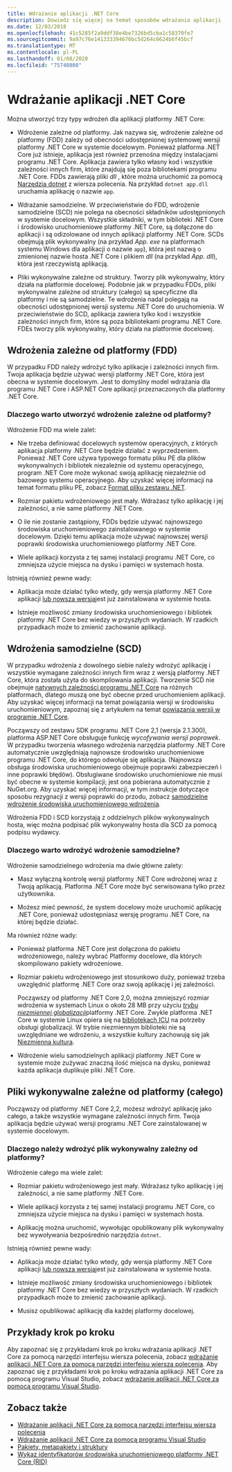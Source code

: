```yaml
---
title: Wdrażanie aplikacji .NET Core
description: Dowiedz się więcej na temat sposobów wdrażania aplikacji .NET Core.
ms.date: 12/03/2018
ms.openlocfilehash: 41c5285f2a9ddf38e4be7326bd5cba1c58370fe7
ms.sourcegitcommit: 9a97c76e141333394676bc5d264c6624b6f45bcf
ms.translationtype: MT
ms.contentlocale: pl-PL
ms.lasthandoff: 01/08/2020
ms.locfileid: "75740808"
---
```

# <a name="net-core-application-deployment"></a>Wdrażanie aplikacji .NET Core

Można utworzyć trzy typy wdrożeń dla aplikacji platformy .NET Core:

- Wdrożenie zależne od platformy. Jak nazywa się, wdrożenie zależne od platformy (FDD) zależy od obecności udostępnionej systemowej wersji platformy .NET Core w systemie docelowym. Ponieważ platforma .NET Core już istnieje, aplikacja jest również przenośna między instalacjami programu .NET Core. Aplikacja zawiera tylko własny kod i wszystkie zależności innych firm, które znajdują się poza bibliotekami programu .NET Core. FDDs zawierają pliki *dll* , które można uruchomić za pomocą [Narzędzia dotnet](../tools/dotnet.md) z wiersza polecenia. Na przykład `dotnet app.dll` uruchamia aplikację o nazwie `app`.

- Wdrażanie samodzielne. W przeciwieństwie do FDD, wdrożenie samodzielne (SCD) nie polega na obecności składników udostępnionych w systemie docelowym. Wszystkie składniki, w tym biblioteki .NET Core i środowisko uruchomieniowe platformy .NET Core, są dołączone do aplikacji i są odizolowane od innych aplikacji platformy .NET Core. SCDs obejmują plik wykonywalny (na przykład *App. exe* na platformach systemu Windows dla aplikacji o nazwie `app`), która jest nazwą o zmienionej nazwie hosta .NET Core i plikiem *dll* (na przykład *App. dll*), która jest rzeczywistą aplikacją.

- Pliki wykonywalne zależne od struktury. Tworzy plik wykonywalny, który działa na platformie docelowej. Podobnie jak w przypadku FDDs, pliki wykonywalne zależne od struktury (całego) są specyficzne dla platformy i nie są samodzielne. Te wdrożenia nadal polegają na obecności udostępnionej wersji systemu .NET Core do uruchomienia. W przeciwieństwie do SCD, aplikacja zawiera tylko kod i wszystkie zależności innych firm, które są poza bibliotekami programu .NET Core. FDEs tworzy plik wykonywalny, który działa na platformie docelowej.

## <a name="framework-dependent-deployments-fdd"></a>Wdrożenia zależne od platformy (FDD)

W przypadku FDD należy wdrożyć tylko aplikacje i zależności innych firm. Twoja aplikacja będzie używać wersji platformy .NET Core, która jest obecna w systemie docelowym. Jest to domyślny model wdrażania dla programu .NET Core i ASP.NET Core aplikacji przeznaczonych dla platformy .NET Core.

### <a name="why-create-a-framework-dependent-deployment"></a>Dlaczego warto utworzyć wdrożenie zależne od platformy?

Wdrożenie FDD ma wiele zalet:

- Nie trzeba definiować docelowych systemów operacyjnych, z których aplikacja platformy .NET Core będzie działać z wyprzedzeniem. Ponieważ .NET Core używa typowego formatu pliku PE dla plików wykonywalnych i bibliotek niezależnie od systemu operacyjnego, program .NET Core może wykonać swoją aplikację niezależnie od bazowego systemu operacyjnego. Aby uzyskać więcej informacji na temat formatu pliku PE, zobacz [Format pliku zestawu .NET](../../standard/assembly/file-format.md).

- Rozmiar pakietu wdrożeniowego jest mały. Wdrażasz tylko aplikację i jej zależności, a nie same platformy .NET Core.

- O ile nie zostanie zastąpiony, FDDs będzie używać najnowszego środowiska uruchomieniowego zainstalowanego w systemie docelowym. Dzięki temu aplikacja może używać najnowszej wersji poprawki środowiska uruchomieniowego platformy .NET Core. 

- Wiele aplikacji korzysta z tej samej instalacji programu .NET Core, co zmniejsza użycie miejsca na dysku i pamięci w systemach hosta.

Istnieją również pewne wady:

- Aplikacja może działać tylko wtedy, gdy wersja platformy .NET Core aplikacji [lub nowsza wersja](../versions/selection.md#framework-dependent-apps-roll-forward)jest już zainstalowana w systemie hosta.

- Istnieje możliwość zmiany środowiska uruchomieniowego i bibliotek platformy .NET Core bez wiedzy w przyszłych wydaniach. W rzadkich przypadkach może to zmienić zachowanie aplikacji.

## <a name="self-contained-deployments-scd"></a>Wdrożenia samodzielne (SCD)

W przypadku wdrożenia z dowolnego siebie należy wdrożyć aplikację i wszystkie wymagane zależności innych firm wraz z wersją platformy .NET Core, która została użyta do skompilowania aplikacji. Tworzenie SCD nie obejmuje [natywnych zależności programu .NET Core](https://github.com/dotnet/core/blob/master/Documentation/prereqs.md) na różnych platformach, dlatego muszą one być obecne przed uruchomieniem aplikacji. Aby uzyskać więcej informacji na temat powiązania wersji w środowisku uruchomieniowym, zapoznaj się z artykułem na temat [powiązania wersji w programie .NET Core](../versions/selection.md).

Począwszy od zestawu SDK programu .NET Core 2,1 (wersja 2.1.300), platforma ASP.NET Core obsługuje funkcję *wycofywania wersji poprawek*. W przypadku tworzenia własnego wdrożenia narzędzia platformy .NET Core automatycznie uwzględniają najnowsze środowisko uruchomieniowe programu .NET Core, do którego odwołuje się aplikacja. (Najnowsza obsługa środowiska uruchomieniowego obejmuje poprawki zabezpieczeń i inne poprawki błędów). Obsługiwane środowisko uruchomieniowe nie musi być obecne w systemie kompilacji; jest ona pobierana automatycznie z NuGet.org. Aby uzyskać więcej informacji, w tym instrukcje dotyczące sposobu rezygnacji z wersji poprawki do przodu, zobacz [samodzielne wdrożenie środowiska uruchomieniowego wdrożenia](runtime-patch-selection.md).

Wdrożenia FDD i SCD korzystają z oddzielnych plików wykonywalnych hosta, więc można podpisać plik wykonywalny hosta dla SCD za pomocą podpisu wydawcy.

### <a name="why-deploy-a-self-contained-deployment"></a>Dlaczego warto wdrożyć wdrożenie samodzielne?

Wdrożenie samodzielnego wdrożenia ma dwie główne zalety:

- Masz wyłączną kontrolę wersji platformy .NET Core wdrożonej wraz z Twoją aplikacją. Platforma .NET Core może być serwisowana tylko przez użytkownika.

- Możesz mieć pewność, że system docelowy może uruchomić aplikację .NET Core, ponieważ udostępniasz wersję programu .NET Core, na której będzie działać.

Ma również różne wady:

- Ponieważ platforma .NET Core jest dołączona do pakietu wdrożeniowego, należy wybrać Platformy docelowe, dla których skompilowano pakiety wdrożeniowe.

- Rozmiar pakietu wdrożeniowego jest stosunkowo duży, ponieważ trzeba uwzględnić platformę .NET Core oraz swoją aplikację i jej zależności.

  Począwszy od platformy .NET Core 2,0, można zmniejszyć rozmiar wdrożenia w systemach Linux o około 28 MB przy użyciu [*trybu niezmiennej globalizacji*](https://github.com/dotnet/runtime/blob/master/docs/design/features/globalization-invariant-mode.md)platformy .NET Core. Zwykle platforma .NET Core w systemie Linux opiera się na [bibliotekach ICU](http://icu-project.org) na potrzeby obsługi globalizacji. W trybie niezmiennym biblioteki nie są uwzględniane we wdrożeniu, a wszystkie kultury zachowują się jak [Niezmienna kultura](xref:System.Globalization.CultureInfo.InvariantCulture?displayProperty=nameWithType).

- Wdrożenie wielu samodzielnych aplikacji platformy .NET Core w systemie może zużywać znaczną ilość miejsca na dysku, ponieważ każda aplikacja duplikuje pliki .NET Core.

## <a name="framework-dependent-executables-fde"></a>Pliki wykonywalne zależne od platformy (całego)

Począwszy od platformy .NET Core 2,2, możesz wdrożyć aplikację jako całego, a także wszystkie wymagane zależności innych firm. Twoja aplikacja będzie używać wersji programu .NET Core zainstalowanej w systemie docelowym.

### <a name="why-deploy-a-framework-dependent-executable"></a>Dlaczego należy wdrożyć plik wykonywalny zależny od platformy?

Wdrożenie całego ma wiele zalet:

- Rozmiar pakietu wdrożeniowego jest mały. Wdrażasz tylko aplikację i jej zależności, a nie same platformy .NET Core.

- Wiele aplikacji korzysta z tej samej instalacji programu .NET Core, co zmniejsza użycie miejsca na dysku i pamięci w systemach hosta.

- Aplikację można uruchomić, wywołując opublikowany plik wykonywalny bez wywoływania bezpośrednio narzędzia `dotnet`.

Istnieją również pewne wady:

- Aplikacja może działać tylko wtedy, gdy wersja platformy .NET Core aplikacji [lub nowsza wersja](../versions/selection.md#framework-dependent-apps-roll-forward)jest już zainstalowana w systemie hosta.

- Istnieje możliwość zmiany środowiska uruchomieniowego i bibliotek platformy .NET Core bez wiedzy w przyszłych wydaniach. W rzadkich przypadkach może to zmienić zachowanie aplikacji.

- Musisz opublikować aplikację dla każdej platformy docelowej.

## <a name="step-by-step-examples"></a>Przykłady krok po kroku

Aby zapoznać się z przykładami krok po kroku wdrażania aplikacji .NET Core za pomocą narzędzi interfejsu wiersza polecenia, zobacz [wdrażanie aplikacji .NET Core za pomocą narzędzi interfejsu wiersza polecenia](deploy-with-cli.md). Aby zapoznać się z przykładami krok po kroku wdrażania aplikacji .NET Core za pomocą programu Visual Studio, zobacz [wdrażanie aplikacji .NET Core za pomocą programu Visual Studio](deploy-with-vs.md). 

## <a name="see-also"></a>Zobacz także

- [Wdrażanie aplikacji .NET Core za pomocą narzędzi interfejsu wiersza polecenia](deploy-with-cli.md)
- [Wdrażanie aplikacji .NET Core za pomocą programu Visual Studio](deploy-with-vs.md)
- [Pakiety, metapakiety i struktury](../packages.md)
- [Wykaz identyfikatorów środowiska uruchomieniowego platformy .NET Core (RID)](../rid-catalog.md)
